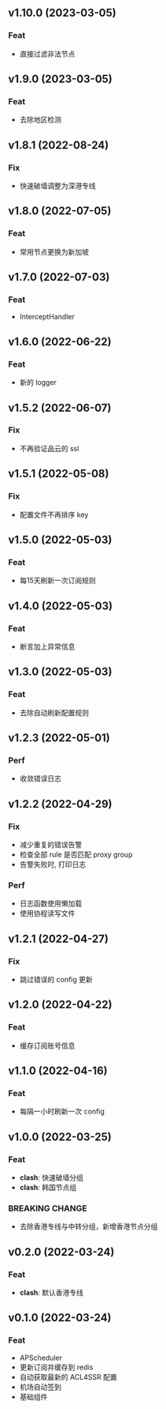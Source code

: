 ## v1.10.0 (2023-03-05)

### Feat

- 直接过滤非法节点

## v1.9.0 (2023-03-05)

### Feat

- 去除地区检测

## v1.8.1 (2022-08-24)

### Fix

- 快速破墙调整为深港专线

## v1.8.0 (2022-07-05)

### Feat

- 常用节点更换为新加坡

## v1.7.0 (2022-07-03)

### Feat

- InterceptHandler

## v1.6.0 (2022-06-22)

### Feat

- 新的 logger

## v1.5.2 (2022-06-07)

### Fix

- 不再验证品云的 ssl

## v1.5.1 (2022-05-08)

### Fix

- 配置文件不再排序 key

## v1.5.0 (2022-05-03)

### Feat

- 每15天刷新一次订阅规则

## v1.4.0 (2022-05-03)

### Feat

- 断言加上异常信息

## v1.3.0 (2022-05-03)

### Feat

- 去除自动刷新配置规则

## v1.2.3 (2022-05-01)

### Perf

- 收敛错误日志

## v1.2.2 (2022-04-29)

### Fix

- 减少重复的错误告警
- 检查全部 rule 是否匹配 proxy group
- 告警失败时, 打印日志

### Perf

- 日志函数使用懒加载
- 使用协程读写文件

## v1.2.1 (2022-04-27)

### Fix

- 跳过错误的 config 更新

## v1.2.0 (2022-04-22)

### Feat

- 缓存订阅账号信息

## v1.1.0 (2022-04-16)

### Feat

- 每隔一小时刷新一次 config

## v1.0.0 (2022-03-25)

### Feat

- **clash**: 快速破墙分组
- **clash**: 韩国节点组

### BREAKING CHANGE

- 去除香港专线与中转分组，新增香港节点分组

## v0.2.0 (2022-03-24)

### Feat

- **clash**: 默认香港专线

## v0.1.0 (2022-03-24)

### Feat

- APScheduler
- 更新订阅并缓存到 redis
- 自动获取最新的 ACL4SSR 配置
- 机场自动签到
- 基础组件
